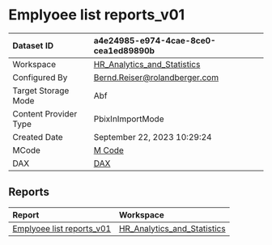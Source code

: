 



# Emplyoee list reports_v01

|Dataset ID|a4e24985-e974-4cae-8ce0-cea1ed89890b|
| :--- | :--- |
|Workspace|[HR_Analytics_and_Statistics](../Workspaces/HR_Analytics_and_Statistics.md)|
|Configured By|Bernd.Reiser@rolandberger.com|
|Target Storage Mode|Abf|
|Content Provider Type|PbixInImportMode|
|Created Date|September 22, 2023 10:29:24|
|MCode|[M Code](./Emplyoee-list-reports_v01/mcode.md)|
|DAX|[DAX](./Emplyoee-list-reports_v01/dax.md)|

## Reports

|Report|Workspace|
| :--- | :--- |
|[Emplyoee list reports_v01](../Reports/Emplyoee-list-reports_v01.md)|[HR_Analytics_and_Statistics](../Workspaces/HR_Analytics_and_Statistics.md)|
